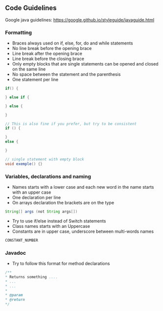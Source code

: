 ## Code Guidelines

Google java guidelines: https://google.github.io/styleguide/javaguide.html

### Formatting

- Braces always used on if, else, for, do and while statements
- No line break before the opening brace
- Line break after the opening brace
- Line break before the closing brace
- Only empty blocks that are single statements can be opened and closed on the same line
- No space between the statement and the parenthesis
- One statement per line

```java
if() {

} else if {

} else {

}

// This is also fine if you prefer, but try to be consistent
if () {

}
else {

}
```
```java
// single statement with empty block
void exemple() {}
```

### Variables, declarations and naming

- Names starts with a lower case and each new word in the name starts with an upper case
- One declaration per line
- On arrays declaration the brackets are on the type

```java
String[] args (not String args[])
```
- Try to use if/else instead of Switch statements
- Class names starts with an Uppercase
- Constants are in upper case, underscore between multi-words names

```java
CONSTANT_NUMBER
```

### Javadoc

- Try to follow this format for method declarations

```java
/**
* Returns something ....
* ...
* ...
*
* @param
* @return
*/
```

